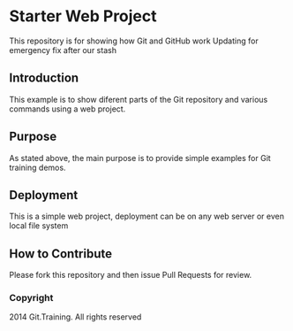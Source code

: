 # Starter Web Project

This repository is for showing how Git and GitHub work
Updating for emergency fix after our stash

## Introduction
This example is to show diferent parts of the Git repository and various commands using a web project.

## Purpose
As stated above, the main purpose is to provide simple examples for Git training demos.

## Deployment
This is a simple web project, deployment can be on any web server or even local file system

## How to Contribute
Please fork this repository and then issue Pull Requests for review.

### Copyright
2014 Git.Training. All rights reserved